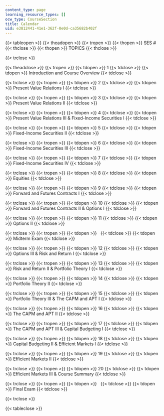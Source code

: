 ```yaml
---
content_type: page
learning_resource_types: []
ocw_type: CourseSection
title: Calendar
uid: e3812441-41e1-362f-0e0d-ca35682b402f
---
```


{{< tableopen >}}
{{< theadopen >}}
{{< tropen >}}
{{< thopen >}}
SES #
{{< thclose >}}
{{< thopen >}}
TOPICS
{{< thclose >}}

{{< trclose >}}

{{< theadclose >}}
{{< tropen >}}
{{< tdopen >}}
1
{{< tdclose >}}
{{< tdopen >}}
Introduction and Course Overview
{{< tdclose >}}

{{< trclose >}}
{{< tropen >}}
{{< tdopen >}}
2
{{< tdclose >}}
{{< tdopen >}}
Present Value Relations I
{{< tdclose >}}

{{< trclose >}}
{{< tropen >}}
{{< tdopen >}}
3
{{< tdclose >}}
{{< tdopen >}}
Present Value Relations II
{{< tdclose >}}

{{< trclose >}}
{{< tropen >}}
{{< tdopen >}}
4
{{< tdclose >}}
{{< tdopen >}}
Present Value Relations III & Fixed-Income Securities I
{{< tdclose >}}

{{< trclose >}}
{{< tropen >}}
{{< tdopen >}}
5
{{< tdclose >}}
{{< tdopen >}}
Fixed-Income Securities II
{{< tdclose >}}

{{< trclose >}}
{{< tropen >}}
{{< tdopen >}}
6
{{< tdclose >}}
{{< tdopen >}}
Fixed-Income Securities III
{{< tdclose >}}

{{< trclose >}}
{{< tropen >}}
{{< tdopen >}}
7
{{< tdclose >}}
{{< tdopen >}}
Fixed-Income Securities IV
{{< tdclose >}}

{{< trclose >}}
{{< tropen >}}
{{< tdopen >}}
8
{{< tdclose >}}
{{< tdopen >}}
Equities
{{< tdclose >}}

{{< trclose >}}
{{< tropen >}}
{{< tdopen >}}
9
{{< tdclose >}}
{{< tdopen >}}
Forward and Futures Contracts I
{{< tdclose >}}

{{< trclose >}}
{{< tropen >}}
{{< tdopen >}}
10
{{< tdclose >}}
{{< tdopen >}}
Forward and Futures Contracts II & Options I
{{< tdclose >}}

{{< trclose >}}
{{< tropen >}}
{{< tdopen >}}
11
{{< tdclose >}}
{{< tdopen >}}
Options II
{{< tdclose >}}

{{< trclose >}}
{{< tropen >}}
{{< tdopen >}}
 
{{< tdclose >}}
{{< tdopen >}}
Midterm Exam
{{< tdclose >}}

{{< trclose >}}
{{< tropen >}}
{{< tdopen >}}
12
{{< tdclose >}}
{{< tdopen >}}
Options III & Risk and Return I
{{< tdclose >}}

{{< trclose >}}
{{< tropen >}}
{{< tdopen >}}
13
{{< tdclose >}}
{{< tdopen >}}
Risk and Return II & Portfolio Theory I
{{< tdclose >}}

{{< trclose >}}
{{< tropen >}}
{{< tdopen >}}
14
{{< tdclose >}}
{{< tdopen >}}
Portfolio Theory II
{{< tdclose >}}

{{< trclose >}}
{{< tropen >}}
{{< tdopen >}}
15
{{< tdclose >}}
{{< tdopen >}}
Portfolio Theory III & The CAPM and APT I
{{< tdclose >}}

{{< trclose >}}
{{< tropen >}}
{{< tdopen >}}
16
{{< tdclose >}}
{{< tdopen >}}
The CAPM and APT II
{{< tdclose >}}

{{< trclose >}}
{{< tropen >}}
{{< tdopen >}}
17
{{< tdclose >}}
{{< tdopen >}}
The CAPM and APT III & Capital Budgeting I
{{< tdclose >}}

{{< trclose >}}
{{< tropen >}}
{{< tdopen >}}
18
{{< tdclose >}}
{{< tdopen >}}
Capital Budgeting II & Efficient Markets I
{{< tdclose >}}

{{< trclose >}}
{{< tropen >}}
{{< tdopen >}}
19
{{< tdclose >}}
{{< tdopen >}}
Efficient Markets II
{{< tdclose >}}

{{< trclose >}}
{{< tropen >}}
{{< tdopen >}}
20
{{< tdclose >}}
{{< tdopen >}}
Efficient Markets III & Course Summary
{{< tdclose >}}

{{< trclose >}}
{{< tropen >}}
{{< tdopen >}}
 
{{< tdclose >}}
{{< tdopen >}}
Final Exam
{{< tdclose >}}

{{< trclose >}}

{{< tableclose >}}